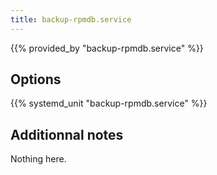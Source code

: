 ```yaml
---
title: backup-rpmdb.service
---
```


{{% provided_by "backup-rpmdb.service" %}}

## Options

{{% systemd_unit "backup-rpmdb.service" %}}

## Additionnal notes

Nothing here.
